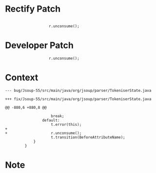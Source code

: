 # Rectify Patch

```

                    r.unconsume();
```

# Developer Patch

```
                    r.unconsume();
```

# Context

```
--- bug/Jsoup-55/src/main/java/org/jsoup/parser/TokeniserState.java

+++ fix/Jsoup-55/src/main/java/org/jsoup/parser/TokeniserState.java

@@ -880,6 +880,8 @@

                     break;
                 default:
                     t.error(this);
+
+                    r.unconsume();
                     t.transition(BeforeAttributeName);
             }
         }
```

# Note

